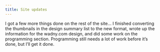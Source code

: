 ```yaml
---
title: Site updates
---
```

I got a few more things done on the rest of the site… I finished converting the thumbnails in the design summary list to the new format, wrote up the information for the wadny.com design, and did some work on the programming section. Programming still needs a lot of work before it’s done, but I’ll get it done.